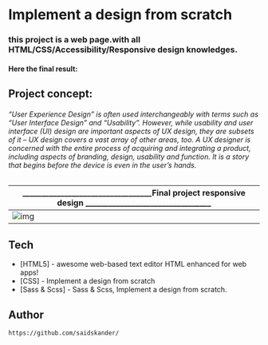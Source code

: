# Implement a design from scratch

### this project is a web page.with all HTML/CSS/Accessibility/Responsive design knowledges.


#### Here the final result:

## Project concept:

###### “User Experience Design” is often used interchangeably with terms such as “User Interface Design” and “Usability”. However, while usability and user interface (UI) design are important aspects of UX design, they are subsets of it – UX design covers a vast array of other areas, too. A UX designer is concerned with the entire process of acquiring and integrating a product, including aspects of branding, design, usability and function. It is a story that begins before the device is even in the user’s hands.
##
##
| ______________________________________________Final project responsive design____________      _________________________________  |
| ------ |
| ![img](https://ibb.co/sR1Lxw6) | 


## Tech


- [HTML5] - awesome web-based text editor HTML enhanced for web apps!
- [CSS] - Implement a design from scratch
- [Sass & Scss] - Sass & Scss, Implement a design from scratch.

## Author
```sh
https://github.com/saidskander/
```
